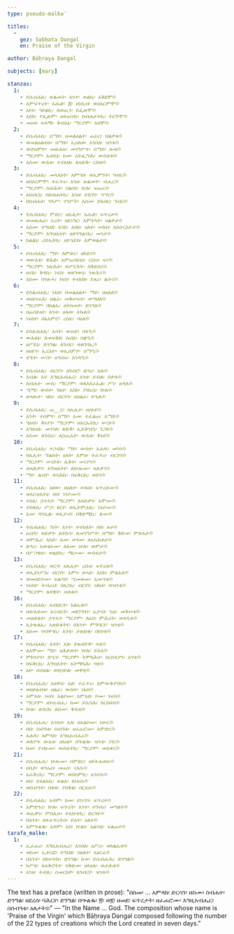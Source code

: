 ```yaml
---
type: pseudo-malkəʾ

titles:
  -
    gez: Səbḥata Dəngəl
    en: Praise of the Virgin

author: Bāḥrəya Dəngəl

subjects: [mary]

stanzas:
  1:
    - ይሴብሐኪ፡ ጽልመት፡ እንተ፡ ወልኪ፡ አቅደሞ፨
    - እምፍጥረተ፡ እሑድ፡ ፰፡ ዘነቢብ፡ ወዘአርምሞ፨
    - አኮኑ፡ ኀይልኪ፡ ለወጢን፡ ይፌጽሞ፨
    - እስከ፡ ያፌጽም፡ ዘወጠንኩ፡ ስብሐታተኪ፡ ትርጕሞ፨
    - መዐዛ፡ ፍጻሜ፡ ቅብእኒ፡ ማርያም፡ አበሞ፨
  2:
    - ይሴብሐኪ፡ ሰማይ፡ ዘመልዕልተ፡ ጠፈር፡ ህልዎቱ፨
    - ወመልዕልቴሁ፡ ሰማይ፡ ኢሀለወ፡ እንበለ፡ ዝንቱ፨
    - ውይሰምዮ፡ መጽሐፍ፡ መንግሥተ፡ ሰማይ፡ ሎቱ፨
    - ማርያም፡ አብእኒ፡ ከመ፡ እትፌሣሕ፡ ውስቴቱ፨
    - እስመ፡ ውእቱ፡ ተብህለ፡ ለጻድቅ፡ ርስቱ፨
  3:
    - ይሴብሐኪ፡ መላእክት፡ እምኀበ፡ ወኢምንት፡ ግብር፨
    - ዘበአርምሞ፡ ተፈጥሩ፡ እንዘ፡ ጽልመት፡ ብሔር፨
    - ማርያም፡ ስብሕት፡ በልሳነ፡ ኵሉ፡ ፍጡር፨
    - አክብርኒ፡ በስብሐትኪ፡ እንዘ፡ ይዴገን፡ ኀሣር፨
    - በስብሐተ፡ ንጉሥ፡ ንግሥት፡ እስመ፡ ይክብር፡ ገብር፨
  4:
    - ትሴብሐኪ፡ ምድር፡ ዘሌሊተ፡ እሑድ፡ ፍጥረታ፨
    - ወመጽሐፈ፡ ኦሪት፡ ዘይነግር፡ እምትካት፡ ሀልዎታ፨
    - እስመ፡ ተግህደ፡ እንከ፡ እስከ፡ ዕለተ፡ ሠሉስ፡ አስተርእዮታ፨
    - ማርያም፡ እግዝእትየ፡ ዘድንግልናኪ፡ መንታ፨
    - ክልልኒ፡ ረድኤትኪ፡ ዘይኄይስ፡ እምወልታ፨
  5:
    - ይሴብሐኪ፡ ማይ፡ ለምድር፡ ዘከደና፨
    - ወውእቱ፡ ዋሕድ፡ እምጠባይዕነ፡ ርቡዐ፡ ፍና፨
    - ማርያም፡ ንጽሕት፡ ወሥርጉት፡ በቅድስና፨
    - ሀብኒ፡ ቅዳሴ፡ ነፍስ፡ ወጸግውኒ፡ ንጽሕና፨
    - እስመ፡ በንጽሓ፡ ነፍስ፡ ተብህለ፡ ይጸሪ፡ ልቡና፨
  6:
    - ይስልብሐኪ፡ ነፋስ፡ በመልዕልተ፡ ማይ፡ ዘጸለለ፨
    - ወዘይነፍሕ፡ ዘልፈ፡ መቅሠፍተ፡ ወሣህለ፨
    - ማርያም፡ በክልኤ፡ ዘትሰመይ፡ ድንግለ፨
    - በጠባይዕየ፡ እንተ፡ ሀለወ፡ ትኩለ፨
    - ነፍስየ፡ በአእምሮ፡ ረስዪ፡ ባዕለ፨
  7:
    - ይስእብሐኪ፡ እሳት፡ ውዑይ፡ በላዒ፨
    - ውእቱኒ፡ ለመፍቅደ፡ ሰብእ፡ በቋዒ፨
    - ዕሥይኒ፡ ድንግል፡ ለገብር፡ ወለገባኢ፨
    - ዘዐይን፡ ኢርእዮ፡ ወኢሰምዖ፡ ሰማዒ፨
    - ዕሤተ፡ ሠናየ፡ ዘኅብሩ፡ እንዳዒ፨
  8:
    - ይሴብሐኪ፡ ብርሃን፡ ዘገብሮ፡ ድኅረ፡ እሉ፨
    - እብል፡ አነ፡ እግዚአብሔር፡ እንዘ፡ ይብል፡ በቃሉ፨
    - ስብሐተ፡ ሙሴ፡ ማርያም፡ ወለእስራኤል፡ ሥነ፡ ጸዳሉ፨
    - ሢሚ፡ ውስተ፡ ገጽየ፡ እስከ፡ ያነክረኒ፡ ኵሉ፨
    - ጽላሎተ፡ ዝኩ፡ ብርሃን፡ ዘዘልፈ፡ ይኄሉ፨
  9:
    - ይሴብሐኪ፡ ጠ__ር፡ በሌሊተ፡ ዘሰኑይ፨
    - እንተ፡ ተሰምየ፡ ሰማየ፡ አመ፡ ተፈልጠ፡ እማይ፨
    - ግዕዛነ፡ ቅኑያን፡ ማርያም፡ ዘአርኡትኪ፡ ሠናይ፨
    - አግዕዝኒ፡ መንገለ፡ ጽድቅ፡ ኢይቅንየኒ፡ ጌጋይ፨
    - እስመ፡ ለገብራ፡ ለኃጢአት፡ ውእቱ፡ ቅኑይ፨
  10:
    - ይሴብሐኪ፡ ተጋብአ፡ ማይ፡ ውስተ፡ አሐዱ፡ መካን፨
    - በሌሊተ፡ ሣልስት፡ ዕለት፡ እምዘ፡ ተፈጥረ፡ ብርሃን፨
    - ማርያም፡ ሠናይት፡ ሊቅተ፡ ሠናያን፨
    - ወጻድቃን፡ እግዝእትየ፡ ለኵሎሙ፡ ጻድቃን፨
    - ማየ፡ ልብየ፡ ቶሳሕኩ፡ በፍቅርኪ፡ ወይን፨
  11:
    - ይሴብሐኪ፡ ዕፀው፡ ዘዕለተ፡ ሠሉስ፡ ፍጥረቶሙ፨
    - ወአርዝእትኒ፡ በበ፡ ነገዶሙ፨
    - ተስፋ፡ ኃጥኣን፡ ማርያም፡ ለጻድቃን፡ እሞሙ፨
    - ተበቀሊ፡ ሥጋ፡ ፀርየ፡ ወኢትምሐኪ፡ ነፍሶሙ፨
    - እመ፡ ዳንኤል፡ ወኢዮብ፡ በቅድሜኪ፡ ቆሙ፨
  12:
    - ትሴብሐኪ፡ ገነት፡ እንተ፡ ተተክለት፡ በበ፡ ጾታ፨
    - ዐረቦነ፡ ጻድቃን፡ ለትኩን፡ ለመንግሥተ፡ ሰማይ፡ ቅድመ፡ ምጽአታ፨
    - ወምሕረ፡ እከይ፡ እመ፡ ሠገመ፡ ለአስሕቶታ፨
    - ድኅረ፡ አውፅኦሙ፡ ለእመ፡ ኵሉ፡ ወምታ፨
    - በሥጋዌሁ፡ ወልድኪ፡ ሜጦሙ፡ ውስቴታ፨
  13:
    - ይሴብሐኪ፡ ወርኅ፡ ዘሌሊተ፡ ረቡዕ፡ ፍጥረቱ፨
    - ወኢይነሥእ፡ ብርሃነ፡ እምነ፡ ፀሓይ፡ እስከ፡ ምልአቱ፨
    - ወመበይኖሙ፡ ፍልጣነ፡ ሢመቶሙ፡ እሙንቱ፨
    - ነፍስየ፡ ትብራህ፡ በጸጋኪ፡ ብርሃነ፡ ዝክቱ፡ ወዝንቱ፨
    - ማርያም፡ ለዳዊት፡ ወለቱ፨
  16:
    - ይሴብሐኪ፡ አብህርት፡ ክልኤቱ፨
    - ዘውእቶሙ፡ አናብርት፡ መደንግፃነ፡ ኢዮብ፡ ጊዜ፡ መቅሠቱ፨
    - መጽደቂተ፡ ኃጥኣን፡ ማርያም፡ ለአበ፡ ምሕረት፡ ወላዲቱ፨
    - ኢትጽልኢ፡ አጽድቆትየ፡ በእንተ፡ ምግባርየ፡ ዝንቱ፨
    - እስመ፡ ተበዋኅኪ፡ አንቲ፡ ታጽድቂ፡ በከንቱ፨
  17:
    - ይሴብሐኪ፡ እሳት፡ እለ፡ ይጸብትዋ፡ ላቲ፨
    - ለእሞሙ፡ ማይ፡ ዘሕይወተ፡ ኵሉ፡ ይእቲ፨
    - ምክንያተ፡ ድኂን፡ ማርያም፡ ትምክሕተ፡ ክርስቲያን፡ አንቲ፨
    - በፍቅርኪ፡ እግዝእትየ፡ እትሜካሕ፡ ባቲ፨
    - አኮ፡ በብዕል፡ ወበኃይል፡ መዋቲ፨
  18:
    - ይሴብሑኪ፡ አዕዋፍ፡ እለ፡ ተፈጥሩ፡ እምውቅያኖስ፨
    - ወዘይጸብቱ፡ ዘልፈ፡ ውስተ፡ ነፋስ፨
    - እምእለ፡ ነፍስ፡ አልቦሙ፡ እምእለ፡ ቦሙ፡ ነፍስ፨
    - ማርያም፡ ዘትሴብሒ፡ ከመ፡ ይሴባሕ፡ ክርስቶስ፨
    - ኵሉ፡ ለባርክ፡ ለስሙ፡ ቅዱስ፨
  19:
    - ይሴብሑኪ፡ እንስሳ፡ እለ፡ ዘአልቦሙ፡ ነውር፨
    - በበ፡ ሰብዓቱ፡ ሰብዓቱ፡ ዘፈጠሮሙ፡ እምድር፨
    - አሐዱ፡ አምላክ፡ እግዚአብሔር፨
    - ወለኖኅ፡ ውእቱ፡ ዘአዘዞ፡ በኍልቈ፡ ዝንቱ፡ ነገር፨
    - ከመ፡ ያብኦሙ፡ ውስቴትኪ፡ ማርያም፡ መስቀር፨
  21:
    - ይሴብሑኪ፡ ኵሎሙ፡ በምድር፡ ዘይትሐወሱ፨
    - ዐቢይ፡ ወንኡስ፡ መጠነ፡ ናእሱ፨
    - አፈቅረኪ፡ ማርያም፡ ወበስምኪ፡ አንሶሱ፨
    - ዘሰ፡ ይጸልአኪ፡ ጽልአ፡ ለነፍሱ፨
    - ወሰብዓተ፡ በቀለ፡ ያበቅል፡ በርእሱ፨
  22:
    - ይሴብሐኪ፡ አዳም፡ ከመ፡ ይኴንን፡ ፍጥረተ፨
    - እምድኅረ፡ ኵሉ፡ ፍጥረት፡ እንተ፡ ተገብረ፡ መዓልተ፨
    - ወሔዋን፡ ምስሌሁ፡ ተአኵተኪ፡ ድርገተ፨
    - በእንተ፡ ዘተፈጥረትሰ፡ ይእተ፡ ዕለተ፨
    - እምኍልቈ፡ አዳም፡ አበ፡ ኵልነ፡ አልባቲ፡ ፍልጠተ፨
tarafa_malke:
  1:
    - ኢፈጠረ፡ እግዚአብሔር፡ እንበለ፡ ዕሥራ፡ ወክልኤቱ፨
    - ወከመ፡ ኢተርፎ፡ ተግህደ፡ በዕለተ፡ አዕርፈ፨
    - በእንተ፡ ዘከሠትኩ፡ ድንግል፡ ከመ፡ ይሴብሑኪ፡ ድንግል፨
    - ክሥቲ፡ አፍቅሮትየ፡ በቅድመ፡ ዘላዕሉ፡ ወታሕቱ፨
    - እንዘ፡ ትብሊ፡ ሰመርክዎ፡ ለገብርየ፡ ዝንቱ፨
---
```

The text has a preface (written in prose): "በስመ፡ ... አምላክ፡ ድርሳን፡ ዘስሙ፡ ስብሐተ፡ ድንግል፡ ዘደረሰ፡ ባሕርየ፡ ድንግል፡ በኍልቈ፡ ፳፡ ወ፪፡ ዘመደ፡ ፍጥረታት፡ ዘፈጠሮሙ፡ እግዚአብሔር፡ በሰብዓቱ፡ ዕለታት፨" — "In the Name ... God. The composition whose name is 'Praise of the Virgin' which Bāḥrəya Dəngəl composed following the number of the 22 types of creations which the Lord created in seven days."